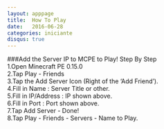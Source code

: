 ```yaml
---
layout: apppage
title:  How To Play
date:   2016-06-28
categories: iniciante
disqus: true
---
```

###Add the Server IP to MCPE to Play!
Step By Step  
1.Open Minecraft PE 0.15.0  
2.Tap Play - Friends  
3.Tap the Add Server Icon (Right of the ‘Add Friend’).  
4.Fill in Name : Server Title or other.  
5.Fill in IP/Address : IP shown above.  
6.Fill in Port : Port shown above.  
7.Tap Add Server - Done!  
8.Tap Play - Friends - Servers - Name to Play.  


